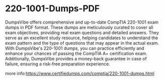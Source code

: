 # 220-1001-Dumps-PDF
DumpsVibe offers comprehensive and up-to-date CompTIA 220-1001 exam dumps in PDF format. These dumps are meticulously curated to cover all exam objectives, providing real exam questions and detailed answers. They serve as an excellent study resource, helping candidates to understand the exam pattern and the type of questions that may appear in the actual exam. With DumpsVibe's 220-1001 dumps, you can practice efficiently and enhance your chances of passing the CompTIA A+ certification exam. Additionally, DumpsVibe provides a money-back guarantee in case of failure, ensuring a risk-free preparation experience.

more info:https://www.certifiedumps.com/comptia/220-1001-dumps.html
